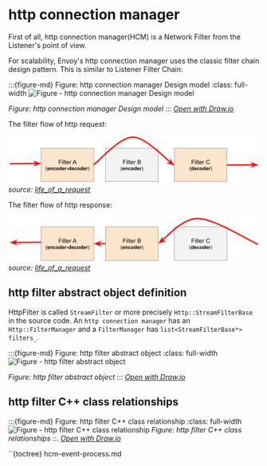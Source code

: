 # http connection manager

First of all, http connection manager(HCM) is a Network Filter from the Listener's point of view.

For scalability, Envoy's http connection manager uses the classic filter chain design pattern. This is similar to Listener Filter Chain:


:::{figure-md} Figure: http connection manager Design model
:class: full-width 
<img src="/ch2-envoy/arch/http/http-connection-manager/http-connection-manager.assets/http-connection-manager.drawio.svg" alt="Figure - http connection manager Design model">

*Figure: http connection manager Design model*
:::
*[Open with Draw.io](https://app.diagrams.net/?ui=sketch#Uhttps%3A%2F%2Fistio-insider.mygraphql.com%2Fzh_CN%2Flatest%2F_images%2Fhttp-connection-manager.drawio.svg)*


The filter flow of http request:

![](./http-connection-manager.assets/lor-http-decode.svg)
*source: [life_of_a_request](https://www.envoyproxy.io/docs/envoy/latest/intro/life_of_a_request#http-filter-chain-processing)*

The filter flow of http response:

![](./http-connection-manager.assets/lor-http-encode.svg)
*source: [life_of_a_request](https://www.envoyproxy.io/docs/envoy/latest/intro/life_of_a_request#http-filter-chain-processing)*



## http filter abstract object definition

HttpFilter is called `StreamFilter` or more precisely `Http::StreamFilterBase` in the source code. An `http connection manager` has an `Http::FilterManager` and a `FilterManager` has `list<StreamFilterBase*> filters_`.

:::{figure-md} Figure: http filter abstract object
:class: full-width
<img src="/ch2-envoy/arch/http/http-connection-manager/http-connection-manager.assets/http-filter-abstract.drawio.svg" alt="Figure - http filter abstract object">

*Figure: http filter abstract object*
:::
*[Open with Draw.io](https://app.diagrams.net/?ui=sketch#Uhttps%3A%2F%2Fistio-insider.mygraphql.com%2Fzh_CN%2Flatest%2F_images%2Fhttp-filter-abstract.drawio.svg)*

## http filter C++ class relationships
:::{figure-md} Figure: http filter C++ class relationship
:class: full-width
<img src="/ch2-envoy/arch/http/http-connection-manager/http-connection-manager.assets/http-filter-code-oop.drawio.svg" alt="Figure - http filter C++ class relationship">
*Figure: http filter C++ class relationships*
::.
*[Open with Draw.io](https://app.diagrams.net/?ui=sketch#Uhttps%3A%2F%2Fistio-insider.mygraphql.com%2Fzh_CN%2Flatest%2F_images%2Fhttp-filter-code-oop.drawio.svg)*

``{toctree}
hcm-event-process.md
```

